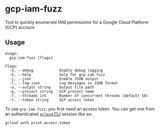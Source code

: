 # gcp-iam-fuzz
Tool to quickly enumerate IAM permissions for a Google Cloud Platform (GCP) account

## Usage

```
Usage:
  gcp-iam-fuzz [flags]

Flags:
  -d, --debug            Enable debug logging
  -h, --help             help for gcp-iam-fuzz
  -j, --json             Enable JSON output
  -l, --log-json         Log messages in JSON format
  -o, --output string    Output file path
  -p, --project string   GCP project name
  -T, --threads int      Number of concurrent threads (default 10)
  -t, --token string     GCP access token
```

To use `gcp-iam-fuzz`, you first need an access token. You can get one from an authenticated [`gcloud` CLI](https://cloud.google.com/sdk/docs/install#linux) session like so:
```bash
gcloud auth print-access-token
```
